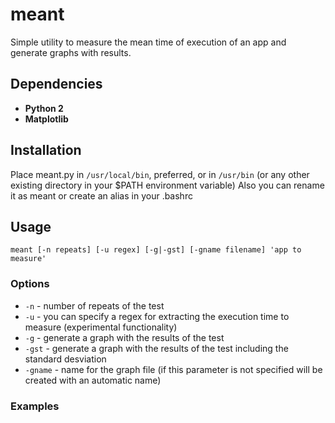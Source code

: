 meant
=====

Simple utility to measure the mean time of execution of an app and generate graphs with results.


Dependencies
------------
  * **Python 2**
  * **Matplotlib**


Installation
------------
Place meant.py in `/usr/local/bin`, preferred, or in `/usr/bin` (or any other existing directory in your $PATH environment variable)
Also you can rename it as meant or create an alias in your .bashrc


Usage
-----

    meant [-n repeats] [-u regex] [-g|-gst] [-gname filename] 'app to measure'


### Options
  * `-n` - number of repeats of the test
  * `-u` - you can specify a regex for extracting the execution time to measure (experimental functionality)
  * `-g` - generate a graph with the results of the test
  * `-gst` - generate a graph with the results of the test including the standard desviation
  * `-gname` - name for the graph file (if this parameter is not specified will be created with an automatic name)

### Examples


